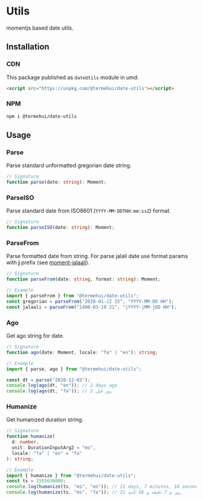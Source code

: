 # Utils

momentjs based date utils.

## Installation

### CDN

This package published as `dateUtils` module in umd.

```html
<script src="https://unpkg.com/@termehui/date-utils"></script>
```

### NPM

```bash
npm i @termehui/date-utils
```

## Usage

### Parse

Parse standard unformatted gregorian date string.

```ts
// Signature
function parse(date: string): Moment;
```

### ParseISO

Parse standard date from ISO8601 (`YYYY-MM-DDTHH:mm:ssZ`) format.

```ts
// Signature
function parseISO(date: string): Moment;
```

### ParseFrom

Parse formatted date from string. For parse jalali date use format params with **j** prefix (see [moment-jalaali](https://github.com/jalaali/moment-jalaali)).

```ts
// Signature
function parseFrom(date: string, format: string): Moment;

// Example
import { parseFrom } from "@termehui/date-utils";
const gregorian = parseFrom("2020-01-12 15", "YYYY-MM-DD HH");
const jalaali = parseFrom("1400-03-19 21", "jYYYY-jMM-jDD HH");
```

### Ago

Get ago string for date.

```ts
// Signature
function ago(date: Moment, locale: "fa" | "en"): string;

// Example
import { parse, ago } from "@termehui/date-utils";

const dt = parse("2020-12-03");
console.log(ago(dt, "en")); // 2 days ago
console.log(ago(dt, "fa")); // 2 روز قبل
```

### Humanize

Get humanized duration string.

```ts
// Signature
function humanize(
  d: number,
  unit: DurationInputArg2 = "ms",
  locale: "fa" | "en" = "fa"
): string;

// Example
import { humanize } from "@termehui/date-utils";
const ts = 1555638000;
console.log(humanize(ts, "ms", "en")); // 21 days, 7 minutes, 18 seconds
console.log(humanize(ts, "ms", "fa")); // 21 روز و 7 دقیقه و 18 ثانیه
```
